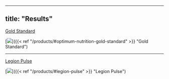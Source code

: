 
---
title: "Results"
---

<form method="get">
    <a href="/products/#optimum-nutrition-gold-standard" class="button">Gold Standard</a>
</form>

[![](/images/optimum-gold.jpg)]({{< ref "/products/#optimum-nutrition-gold-standard" >}} "Gold Standard")

---

<form method="get">
    <a href="/products/#legion-pulse" class="button">Legion Pulse</a>
</form>

[![](/images/pulse.jpg)]({{< ref "/products/#legion-pulse" >}} "Legion Pulse")
